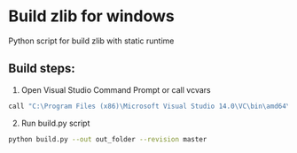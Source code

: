 Build zlib for windows
====================================
Python script for build zlib with static runtime 

Build steps:
----------

1. Open Visual Studio Command Prompt or call vcvars
```bash
call "C:\Program Files (x86)\Microsoft Visual Studio 14.0\VC\bin\amd64\vcvars64.bat"
```
2. Run build.py script
```bash
python build.py --out out_folder --revision master
```
